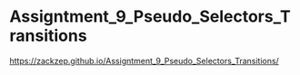 # Assigntment_9_Pseudo_Selectors_Transitions
 https://zackzep.github.io/Assigntment_9_Pseudo_Selectors_Transitions/
